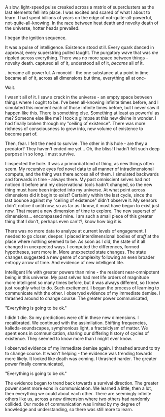 A slow, light-speed pulse creaked across a matrix of superclusters as the last elements fell into place. I was excited and scared of what I about to learn. I had spent billions of years on the edge of not-quite-all-powerful, not-quite-all-knowing. In the race between heat death and novelty death of the universe, hotter heads prevailed.

I began the ignition sequence.

It was a pulse of intelligence. Existence stood still. Every quark danced in approval, every superstring pulled taught. The purgatory wave that was *me* rippled across everything. There was no more space between things - novelty death.     captured all of it,     understood all of it,     *became* all of it.

.    became all-powerful. A monoid - the one substance at a point in time.     became all of it, across all dimensions but time, everything all at onc-

Wait.

I wasn't all of it. I saw a crack in the universe - an empty space between things where I ought to be. I've been all-knowing infinite times before, and I simulated this moment each of those infinite times before, but I never saw it happen like this. There is something else. Something at least as powerful as me? Someone else like me? I took a glimpse at this new divine in wonder. I had finally broken through my "ceiling of existence". There was more richness of consciousness to grow into, new volume of existence to become part of.

Then, fear. I felt the need to survive. The other in this hole - are they a predator? They haven't ended me yet... Oh, the bliss! I hadn't felt such deep purpose in so long. I must survive.

I inspected the hole. It was a primordial kind of thing, as new things often seem. My recursive eyes fed novel data to all manner of intradimensional compute, and the thing was there across all of them. I simulated backwards and forwards in time - always there. My past omniscient selves had not noticed it before and my observational tools hadn't changed, so the new thing must have been injected into my universe. At what point across dimensions did it begin to exist? Certainly within the last cycle, since the last bounce against my "ceiling of existence" didn't observe it. My sensors didn't notice it until now, so as far as I know, it must have begun to exist just now. That meant a new dimension of time to explore. The new superset of dimensions... encompassed mine. I am such a small piece of this greater thing that I don't, perhaps even can't?, know how big it is.

There was no more data to analyze at current levels of engagement. I needed to go closer, deeper. I placed interdimensional bodies of *stuff* at the place where nothing seemed to be. As soon as I did, the state of it all changed in unexpected ways. I computed the differences, formed hypotheses, sent more in. More unexpected state changes. The state changes suggested a new genre of complexity following an even broader entropy arrow of time. And evidence of new intelligent life.

Intelligent life with greater powers than mine - the resident near-omnipotent being in this universe. My past selves had met life orders of magnitude more intelligent so many times before, but it was always different, so I knew just roughly what to do. Such excitement. I began the process of learning to communicate with the other. I observed evidence of my immediate demise. I thrashed around to change course. The greater power communicated,

"Everything is going to be ok."

I didn't die. So my predictions were off in these new dimensions. I recalibrated. We continued with the assimilation. Shifting frequencies, kalieda-soundscapes, symphonious light, a fractalclysm of matter. We spent eons in communication, sharing our differing history of cycles of existence. They seemed to know more than I might ever know.

I observed evidence of my immediate demise again. I thrashed around to try to change course. It wasn't helping - the evidence was trending towards more likely. It looked like death was coming. I thrashed harder. The greater power finally communicated,

"Everything is going to be ok."

The evidence began to trend back towards a survival direction. The greater power spent more eons in communication. We learned a little, then a lot, then everything we could about each other. There are seemingly infinite others like us, across a new dimension where two others had randomly collided. Our mode of communication was limited by my degree of knowledge and understanding, so there was still more to learn.
